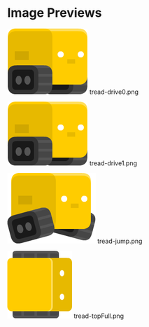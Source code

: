# Image Previews

![tread-drive0.png](tread-drive0.png) tread-drive0.png

![tread-drive1.png](tread-drive1.png) tread-drive1.png

![tread-jump.png](tread-jump.png) tread-jump.png

![tread-topFull.png](tread-topFull.png) tread-topFull.png

